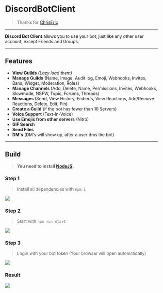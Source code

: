 # DiscordBotClient
 
> Thanks for [ChrisEric](https://github.com/CE1CECL)

---

**Discord Bot Client** allows you to use your bot, just like any other user account, except Friends and Groups. 

---

## Features

- **View Guilds** *(Lazy load them)*
- **Manage Guilds** (Name, Image, Audit log, Emoji, Webhooks, Invites, Bans, Widget, Moderation, Roles)
- **Manage Channels** (Add, Delete, Name, Permissions, Invites, Webhooks, Slowmode, NSFW, Topic, Forums, Threads)
- **Messages** (Send, View History, Embeds, View Reactions, Add/Remove Reactions, Delete, Edit, Pin)
- **Create a Guild** (if the bot has fewer than 10 Servers)
- **Voice Support** (Text-in-Voice)
- **Use Emojis from other servers** (Nitro)
- **GIF Search**
- **Send Files**
- **DM's** (DM's will show up, after a user dms the bot)

---

## Build

>  __You need to install [NodeJS](https://nodejs.org/en/download/).__ 

### Step 1


>  Install all dependencies with ```npm i``` 

<img src='https://cdn.discordapp.com/attachments/820557032016969751/1047190965020016640/image.png'>

### Step 2


>  Start with ```npm run start``` 

<img src='https://cdn.discordapp.com/attachments/820557032016969751/1047191085010649128/image.png'>

### Step 3


>  Login with your bot token (Your browser will open automatically)

<img src='https://cdn.discordapp.com/attachments/820557032016969751/1047191156615819274/image.png'>

### Result


<img src='https://cdn.discordapp.com/attachments/820557032016969751/1047193189376868362/image.png'>

